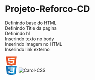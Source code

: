# Projeto-Reforco-CD




Definindo base do HTML <br>
Definindo Title da pagina <br>
Definindo h1 <br>
Inserindo texto no body <br>
Inserindo Imagem no HTML <br>
Inserindo link externo <br>

  <img align="center" alt="Carol-HTML" height="30" width="40" src="https://raw.githubusercontent.com/devicons/devicon/master/icons/html5/html5-original.svg"><br>
  <img align="center" alt="Carol-CSS" height="30" width="40" src="https://raw.githubusercontent.com/devicons/devicon/master/icons/css3/css3-original.svg">
  <img align="center" alt="Carol-CSS" height="30" width="40" src="https://github.com/TRCarolRocha/Projeto-Reforco-CD/blob/main/fer2.jpg">
